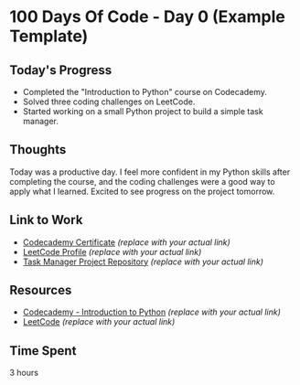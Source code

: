 # 100 Days Of Code - Day 0 (Example Template)

## Today's Progress

- Completed the "Introduction to Python" course on Codecademy.
- Solved three coding challenges on LeetCode.
- Started working on a small Python project to build a simple task manager.

## Thoughts

Today was a productive day. I feel more confident in my Python skills after completing the course, and the coding challenges were a good way to apply what I learned. Excited to see progress on the project tomorrow.

## Link to Work

- [Codecademy Certificate](#) *(replace with your actual link)*
- [LeetCode Profile](#) *(replace with your actual link)*
- [Task Manager Project Repository](#) *(replace with your actual link)*

## Resources

- [Codecademy - Introduction to Python](#) *(replace with your actual link)*
- [LeetCode](#) *(replace with your actual link)*

## Time Spent

3 hours
